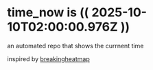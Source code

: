 # time_now is (( 2025-10-10T02:00:00.976Z ))

an automated repo that shows the currnent time

inspired by [breakingheatmap](https://github.com/breakingheatmap/breakingheatmap)